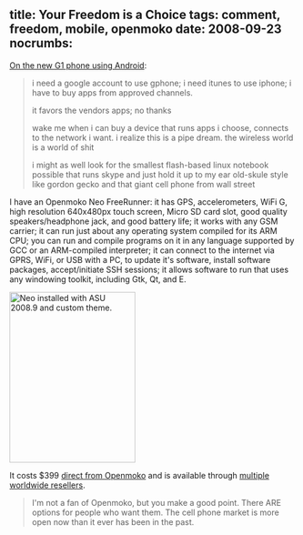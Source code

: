 title: Your Freedom is a Choice
tags: comment, freedom, mobile, openmoko
date: 2008-09-23
nocrumbs:
---
<a href="http://news.ycombinator.com/item?id=312658">On the new G1 phone using Android</a>:
<blockquote>i need a google account to use gphone; i need itunes to use iphone; i have to buy apps from approved channels.

it favors the vendors apps; no thanks

wake me when i can buy a device that runs apps i choose, connects to the network i want. i realize this is a pipe dream. the wireless world is a world of shit

i might as well look for the smallest flash-based linux notebook possible that runs skype and just hold it up to my ear old-skule style like gordon gecko and that giant cell phone from wall street</blockquote>
I have an Openmoko Neo FreeRunner: it has GPS, accelerometers, WiFi G, high resolution 640x480px touch screen, Micro SD card slot, good quality speakers/headphone jack, and good battery life; it works with any GSM carrier; it can run just about any operating system compiled for its ARM CPU; you can run and compile programs on it in any language supported by GCC or an ARM-compiled interpreter; it can connect to the internet via GPRS, WiFi, or USB with a PC, to update it's software, install software packages, accept/initiate SSH sessions; it allows software to run that uses any windowing toolkit, including Gtk, Qt, and E.

<a href="http://files.leetcode.net/uploads/2008/09/cimg2923-modified.jpg"><img class="size-medium wp-image-64" src="http://files.leetcode.net/uploads/2008/09/cimg2923-modified-221x300.jpg" alt="Neo installed with ASU 2008.9 and custom theme." width="221" height="300" /></a>

It costs $399 <a href="http://us.direct.openmoko.com">direct from Openmoko</a> and is available through <a href="http://openmoko.com/distributors.html">multiple worldwide resellers</a>.
<blockquote>I'm not a fan of Openmoko, but you make a good point. There ARE options for people who want them. The cell phone market is more open now than it ever has been in the past.</blockquote>
